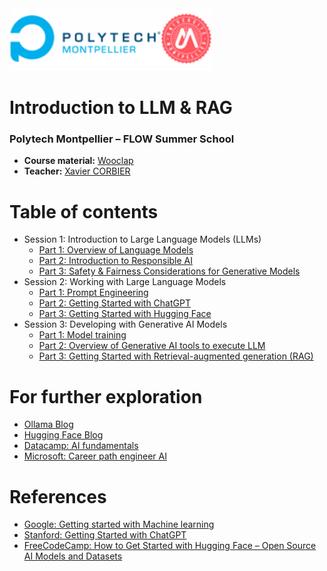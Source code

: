 <img src="ressources/polytech.png" alt="logo" style="height:100px;"/>

# Introduction to LLM & RAG
### Polytech Montpellier – FLOW Summer School

* **Course material:** [Wooclap](https://app.wooclap.com/YMSNKO) 
* **Teacher:** [Xavier CORBIER](https://xaviercorbier.fr/?lang=en)

# Table of contents
- Session 1: Introduction to Large Language Models (LLMs) 
  - [Part 1: Overview of Language Models ](./sessions/S1-P1.md)
  - [Part 2: Introduction to Responsible AI ](./sessions/S1-P2.md)
  - [Part 3: Safety & Fairness Considerations for Generative Models ](./sessions/S1-P3.md)
- Session 2: Working with Large Language Models 
  - [Part 1: Prompt Engineering](./sessions/S2-P1.md)
  - [Part 2: Getting Started with ChatGPT](./sessions/S2-P2.md)
  - [Part 3: Getting Started with Hugging Face](./sessions/S2-P3.md)
- Session 3: Developing  with Generative AI Models  
  - [Part 1: Model training](./sessions/S3-P1.md)
  - [Part 2: Overview of Generative AI tools to execute LLM](./sessions/S3-P2.md)
  - [Part 3: Getting Started with Retrieval-augmented generation (RAG)](./sessions/S3-P3.md)

# For further exploration
- [Ollama Blog](https://ollama.com/blog)
- [Hugging Face Blog](https://huggingface.co/posts)
- [Datacamp: AI fundamentals](https://app.datacamp.com/learn/skill-tracks/ai-fundamentals)
- [Microsoft: Career path engineer AI](https://learn.microsoft.com/fr-fr/training/career-paths/ai-engineer)

# References
- [Google: Getting started with Machine learning](https://developers.google.com/machine-learning/resources?hl=en)
- [Stanford: Getting Started with ChatGPT](https://uit.stanford.edu/service/techtraining/class/getting-started-chatgpt)
- [FreeCodeCamp: How to Get Started with Hugging Face – Open Source AI Models and Datasets](https://www.freecodecamp.org/news/get-started-with-hugging-face/)